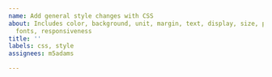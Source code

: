 ```yaml
---
name: Add general style changes with CSS
about: Includes color, background, unit, margin, text, display, size, position, layout,
  fonts, responsiveness
title: ''
labels: css, style
assignees: m5adams

---
```



